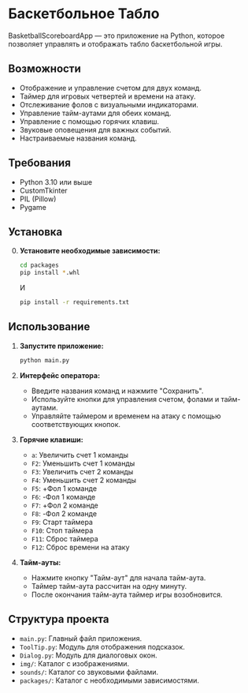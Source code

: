 
# Баскетбольное Табло

BasketballScoreboardApp — это приложение на Python, которое позволяет управлять и отображать табло баскетбольной игры.

## Возможности

- Отображение и управление счетом для двух команд.
- Таймер для игровых четвертей и времени на атаку.
- Отслеживание фолов с визуальными индикаторами.
- Управление тайм-аутами для обеих команд.
- Управление с помощью горячих клавиш.
- Звуковые оповещения для важных событий.
- Настраиваемые названия команд.

## Требования

- Python 3.10 или выше
- CustomTkinter
- PIL (Pillow)
- Pygame

## Установка

0. **Установите необходимые зависимости:**
    ```bash
    cd packages
    pip install *.whl
    ```
   И
   ```bash
   pip install -r requirements.txt
   ```

## Использование

1. **Запустите приложение:**
    ```bash
    python main.py
    ```

2. **Интерфейс оператора:**
   - Введите названия команд и нажмите "Сохранить".
   - Используйте кнопки для управления счетом, фолами и тайм-аутами.
   - Управляйте таймером и временем на атаку с помощью соответствующих кнопок.


3. **Горячие клавиши:**
   - `a`: Увеличить счет 1 команды
   - `F2`: Уменьшить счет 1 команды
   - `F3`: Увеличить счет 2 команды
   - `F4`: Уменьшить счет 2 команды
   - `F5`: +Фол 1 команде
   - `F6`: -Фол 1 команде
   - `F7`: +Фол 2 команде
   - `F8`: -Фол 2 команде
   - `F9`: Старт таймера
   - `F10`: Стоп таймера
   - `F11`: Сброс таймера
   - `F12`: Сброс времени на атаку


4. **Тайм-ауты:**
   - Нажмите кнопку "Тайм-аут" для начала тайм-аута.
   - Таймер тайм-аута рассчитан на одну минуту.
   - После окончания тайм-аута таймер игры возобновится.

## Структура проекта

- `main.py`: Главный файл приложения.
- `ToolTip.py`: Модуль для отображения подсказок.
- `Dialog.py`: Модуль для диалоговых окон.
- `img/`: Каталог с изображениями.
- `sounds/`: Каталог со звуковыми файлами.
- `packages/`: Каталог с необходимыми зависимостями.
